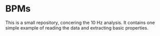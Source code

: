 # BPMs

This is a small repository, concering the 10 Hz analysis. It contains one simple example of reading the data and extracting basic properties.
